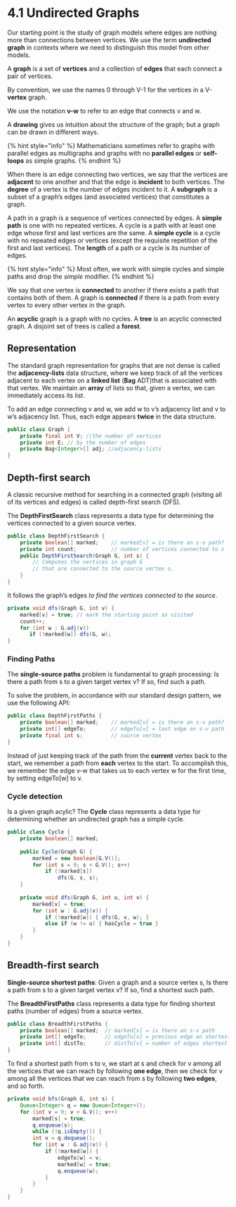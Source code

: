# 4.1 Undirected Graphs

Our starting point is the study of graph models where edges are nothing more than connections between vertices. We use the term **undirected graph** in contexts where we need to distinguish this model from other models.

A **graph** is a set of **vertices** and a collection of **edges** that each connect a pair of vertices.

By convention, we use the names 0 through V-1 for the vertices in a V-**vertex** graph.

We use the notation **v-w** to refer to an edge that connects v and w.

A **drawing** gives us intuition about the structure of the graph; but a graph can be drawn in different ways.

{% hint style="info" %}
Mathematicians sometimes refer to graphs with parallel edges as multigraphs and graphs with no **parallel edges** or **self-loops** as simple graphs.
{% endhint %}

When there is an edge connecting two vertices, we say that the vertices are **adjacent** to one another and that the edge is **incident** to both vertices. The **degree** of a vertex is the number of edges incident to it. A **subgraph** is a subset of a graph’s edges \(and associated vertices\) that constitutes a graph.

A path in a graph is a sequence of vertices connected by edges. A **simple path** is one with no repeated vertices. A cycle is a path with at least one edge whose first and last vertices are the same. A **simple cycle** is a cycle with no repeated edges or vertices \(except the requisite repetition of the first and last vertices\). The **length** of a path or a cycle is its number of edges.

{% hint style="info" %}
Most often, we work with simple cycles and simple paths and drop the _simple_ modifier.
{% endhint %}

We say that one vertex is **connected** to another if there exists a path that contains both of them. A graph is **connected** if there is a path from every vertex to every other vertex in the graph.

An **acyclic** graph is a graph with no cycles. A **tree** is an acyclic connected graph. A disjoint set of trees is called a **forest**. 

## Representation

The standard graph representation for graphs that are not dense is called the **adjacency-lists** data structure, where we keep track of all the vertices adjacent to each vertex on a **linked list** \(**Bag** ADT\)that is associated with that vertex. We maintain an **array** of lists so that, given a vertex, we can immediately access its list.

To add an edge connecting v and w, we add w to v’s adjacency list and v to w’s adjacency list. Thus, each edge appears **twice** in the data structure.

```java
public class Graph {
    private final int V; //the number of vertices
    private int E; // by the number of edges
    private Bag<Integer>[] adj; //adjacency-lists
}
```

## Depth-first search

A classic recursive method for searching in a connected graph \(visiting all of its vertices and edges\) is called depth-first search \(DFS\). 

The **DepthFirstSearch** class represents a data type for determining the vertices connected to a given source vertex.

```java
public class DepthFirstSearch {
    private boolean[] marked;    // marked[v] = is there an s-v path?
    private int count;           // number of vertices connected to s
    public DepthFirstSearch(Graph G, int s) {
        // Computes the vertices in graph G 
        // that are connected to the source vertex s.
    }
}
```

It follows the graph’s edges _to find the vertices connected to the source_.

```java
private void dfs(Graph G, int v) {
    marked[v] = true; // mark the starting point as visited
    count++;
    for (int w : G.adj(v))
       if (!marked[w]) dfs(G, w);
}
```

### Finding Paths

The **single-source paths** problem is fundamental to graph processing: Is there a path from s to a given target vertex v? If so, find such a path.

To solve the problem, in accordance with our standard design pattern, we use the following API:

```java
public class DepthFirstPaths {
    private boolean[] marked;    // marked[v] = is there an s-v path?
    private int[] edgeTo;        // edgeTo[v] = last edge on s-v path
    private final int s;         // source vertex
}
```

Instead of just keeping track of the path from the **current** vertex back to the start, we remember a path from **each** vertex to the start. To accomplish this, we remember the edge v-w that takes us to each vertex w for the first time, by setting edgeTo\[w\] to v.

### Cycle detection

Is a given graph acylic?  The **Cycle** class represents a data type for determining whether an undirected graph has a simple cycle.

```java
public class Cycle {
    private boolean[] marked;
    
    public Cycle(Graph G) {
        marked = new boolean[G.V()];
        for (int s = 0; s < G.V(); s++)
            if (!marked[s])
                dfs(G, s, s);
    }
    
    private void dfs(Graph G, int u, int v) {
        marked[v] = true;
        for (int w : G.adj(v)) {
            if (!marked[w]) { dfs(G, v, w); }
            else if (w != u) { hasCycle = true }
        }
    }
}
```

## Breadth-first search

**Single-source shortest paths**: Given a graph and a source vertex s, Is there a path from s to a given target vertex v? If so, find a shortest such path.

The **BreadthFirstPaths** class represents a data type for finding shortest paths \(number of edges\) from a source vertex.

```java
public class BreadthFirstPaths {
    private boolean[] marked;  // marked[v] = is there an s-v path
    private int[] edgeTo;      // edgeTo[v] = previous edge on shortest s-v path
    private int[] distTo;      // distTo[v] = number of edges shortest s-v path
}
```

To find a shortest path from s to v, we start at s and check for v among all the vertices that we can reach by following **one edge**, then we check for v among all the vertices that we can reach from s by following **two edges**, and so forth.

```java
private void bfs(Graph G, int s) {
    Queue<Integer> q = new Queue<Integer>();
    for (int v = 0; v < G.V(); v++)
        marked[s] = true;
        q.enqueue(s);
        while (!q.isEmpty()) {
        int v = q.dequeue();
        for (int w : G.adj(v)) {
            if (!marked[w]) {
                edgeTo[w] = v;
                marked[w] = true;
                q.enqueue(w);
            }
        }
    }
}
```

